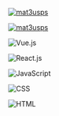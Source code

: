 
[![mat3usps](https://github-readme-stats.vercel.app/api?username=mat3usps&theme=dark)](https://github.com/mat3usps/)

[![mat3usps](https://github-readme-stats.vercel.app/api/top-langs/?username=mat3usps&hide=html&layout=compact&theme=dark)](https://github.com/mat3usps/)

![Vue.js](https://img.shields.io/badge/Vue.js-35495E?style=for-the-badge&logo=vue.js&logoColor=4FC08D)

![React.js](https://img.shields.io/badge/React-20232A?style=for-the-badge&logo=react&logoColor=61DAFB)

![JavaScript](https://img.shields.io/badge/JavaScript-F7DF1E?style=for-the-badge&logo=javascript&logoColor=black)

![CSS](	https://img.shields.io/badge/CSS-239120?&style=for-the-badge&logo=css3&logoColor=white)

![HTML](https://img.shields.io/badge/HTML-239120?style=for-the-badge&logo=html5&logoColor=white)

